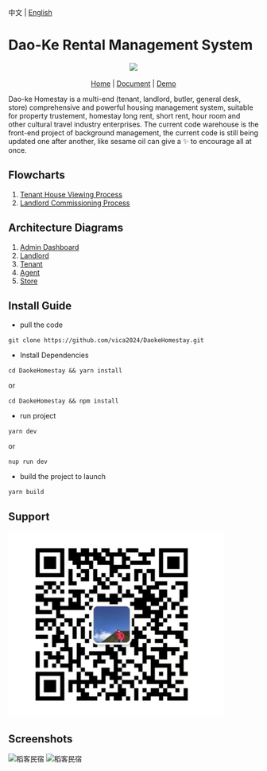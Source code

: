 中文 | [English](./README-en.md)

# Dao-Ke Rental Management System
<p align="center">
    <img src="https://s1.imagehub.cc/images/2024/04/29/9e531fec82c60fefbaceaafc8fbf7229.png" width="150" />
</p>
<p align="center">
    <a href="" target="_blank">Home</a> |
    <a href="" target="_blank">Document</a> | 
    <a href="" target="_blank">Demo</a> 
</p>

Dao-ke Homestay is a multi-end (tenant, landlord, butler, general desk, store) comprehensive and powerful housing management system, suitable for property trustement, homestay long rent, short rent, hour room and other cultural travel industry enterprises. The current code warehouse is the front-end project of background management, the current code is still being updated one after another, like sesame oil can give a ✨ to encourage all at once.

## Flowcharts
1.  [Tenant House Viewing Process]()
2.  [Landlord Commissioning Process]()

## Architecture Diagrams
1.  [Admin Dashboard]()
2.  [Landlord]()
3.  [Tenant ]()
4.  [Agent]()
5.  [Store]()

## Install Guide

- pull the code
```
git clone https://github.com/vica2024/DaokeHomestay.git
```
- Install Dependencies
```
cd DaokeHomestay && yarn install 
```
or
```
cd DaokeHomestay && npm install
```
- run project
```
yarn dev
```
or
```
nup run dev
```
- build the project to launch
```
yarn build
```

## Support

![输入图片说明](screenshot/rrrrimage.png)

## Screenshots
<img src="https://s21.ax1x.com/2024/04/28/pkiRMfx.jpg" alt="稻客民宿" border="0" />
<img src="https://s21.ax1x.com/2024/04/28/pkiRKt1.jpg" alt="稻客民宿" border="0" />



